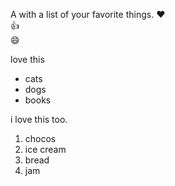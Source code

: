 A with a list of your favorite things.
❤️	
👍	
😄

love this
- cats
- dogs
- books

i love this too.
1. chocos
2. ice cream
3. bread
4. jam
